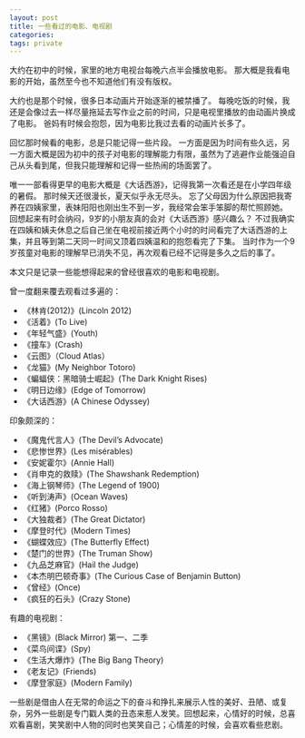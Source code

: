 ```yaml
---
layout: post
title: 一些看过的电影、电视剧
categories:
tags: private
---
```


<!-- 这篇blog的目的并非是试图评价什么是好的电影电视剧，而是仅仅从个人经历的角度，记录自己看过的欣赏的一些剧作。 -->

大约在初中的时候，家里的地方电视台每晚六点半会播放电影。
那大概是我看电影的开始，虽然至今也不知道他们有没有版权。

大约也是那个时候，很多日本动画片开始逐渐的被禁播了。
每晚吃饭的时候，我还是会像过去一样尽量拖延去写作业之前的时间，只是电视里播放的由动画片换成了电影。
爸妈有时候会抱怨，因为电影比我过去看的动画片长多了。

回忆那时候看的电影，总是只能记得一些片段。
一方面是因为时间有些久远，另一方面大概是因为初中的孩子对电影的理解能力有限，虽然为了逃避作业能强迫自己从头看到尾，但我只能理解和记得一些热闹的场面罢了。

唯一一部看得更早的电影大概是《大话西游》，记得我第一次看还是在小学四年级的暑假。
那时候天还很漫长，夏天似乎永无尽头。
忘了父母因为什么原因把我寄养在四姨家里，表妹阳阳也刚出生不到一岁，我经常会笨手笨脚的帮忙照顾她。
回想起来有时会纳闷，9岁的小朋友真的会对《大话西游》感兴趣么？
不过我确实在四姨和姨夫休息之后自己坐在电视前接近两个小时的时间看完了大话西游的上集，并且等到第二天同一时间又顶着四姨温和的抱怨看完了下集。
当时作为一个9岁孩童对电影的理解早已消失不见，再次观看已经不记得是多久之后的事了。

本文只是记录一些能想得起来的曾经很喜欢的电影和电视剧。

曾一度翻来覆去观看过多遍的：

* 《林肯(2012)》(Lincoln 2012)
* 《活着》(To Live)
* 《年轻气盛》(Youth)
* 《撞车》(Crash)
* 《云图》（Cloud Atlas）
* 《龙猫》(My Neighbor Totoro)
* 《蝙蝠侠：黑暗骑士崛起》(The Dark Knight Rises)
* 《明日边缘》(Edge of Tomorrow)
* 《大话西游》(A Chinese Odyssey)

印象颇深的：

* 《魔鬼代言人》(The Devil’s Advocate)
* 《悲惨世界》(Les misérables)
* 《安妮霍尔》(Annie Hall)
* 《肖申克的救赎》(The Shawshank Redemption)
* 《海上钢琴师》(The Legend of 1900)
* 《听到涛声》(Ocean Waves)
* 《红猪》(Porco Rosso)
* 《大独裁者》(The Great Dictator)
* 《摩登时代》(Modern Times)
* 《蝴蝶效应》(The Butterfly Effect) 
* 《楚门的世界》(The Truman Show)
* 《九品芝麻官》(Hail the Judge)
* 《本杰明巴顿奇事》(The Curious Case of Benjamin Button)
* 《曾经》(Once) 
* 《疯狂的石头》(Crazy Stone)

有趣的电视剧：

* 《黑镜》(Black Mirror) 第一、二季
* 《菜鸟间谍》(Spy)
* 《生活大爆炸》(The Big Bang Theory)
* 《老友记》(Friends)
* 《摩登家庭》(Modern Family)

<!-- 还有一些个人喜欢的Stand Up Comedian，比如George Carlin, Ricky Gervais, Russell Peters, Bill Burr等等。 -->

一些剧是借由人在无常的命运之下的奋斗和挣扎来展示人性的美好、丑陋、或复杂，另外一些剧是专门戳人类的丑态来惹人发笑。回想起来，心情好的时候，总喜欢看喜剧，笑笑剧中人物的同时也笑笑自己；心情差的时候，会喜欢看些悲剧。
